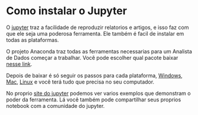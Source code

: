 Como instalar o Jupyter
=======================

O [jupyter](https://jupyter.org/) traz a facilidade de reproduzir relatorios e artigos, e isso faz com que ele seja uma poderosa ferramenta. Ele também é facil de instalar em todas as plataformas.

O projeto Anaconda traz todas as ferramentas necessarias para um Analista de Dados começar a trabalhar. Você pode escolher qual pacote baixar [nesse link](https://www.continuum.io/downloads).

Depois de baixar é só seguir os passos para cada plataforma, [Windows](https://docs.continuum.io/anaconda/install/windows), [Mac](https://docs.continuum.io/anaconda/install/mac-os#macos-graphical-install), [Linux](https://docs.continuum.io/anaconda/install/linux) e você terá tudo que precisa no seu computador.

No proprio [site do jupyter](https://nbviewer.jupyter.org/) podemos ver varios exemplos que demonstram o poder da ferramenta. Lá você também pode compartilhar seus proprios notebook com a comunidade do jupyter.